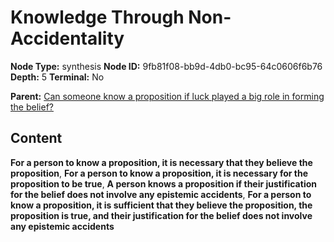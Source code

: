 # Knowledge Through Non-Accidentality

**Node Type:** synthesis
**Node ID:** 9fb81f08-bb9d-4db0-bc95-64c0606f6b76
**Depth:** 5
**Terminal:** No

**Parent:** [Can someone know a proposition if luck played a big role in forming the belief?](can-someone-know-a-proposition-if-luck-played-a-big-role-in-forming-the-belief-antithesis-b3a1a90b-c1be-440c-94a7-e2fd62785004.md)

## Content

**For a person to know a proposition, it is necessary that they believe the proposition**, **For a person to know a proposition, it is necessary for the proposition to be true**, **A person knows a proposition if their justification for the belief does not involve any epistemic accidents**, **For a person to know a proposition, it is sufficient that they believe the proposition, the proposition is true, and their justification for the belief does not involve any epistemic accidents**
